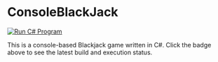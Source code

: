 # ConsoleBlackJack

[![Run C# Program](https://github.com/ABergli/ConsoleBlackJack/actions/workflows/dotnet.yml/badge.svg)](https://github.com/ABergli/ConsoleBlackJack/actions/workflows/dotnet.yml)

This is a console-based Blackjack game written in C#. Click the badge above to see the latest build and execution status.


